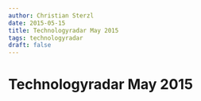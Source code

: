 ```yaml
---
author: Christian Sterzl
date: 2015-05-15
title: Technologyradar May 2015
tags: technologyradar
draft: false
---
```


# Technologyradar May 2015
